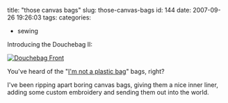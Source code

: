 title: "those canvas bags"
slug: those-canvas-bags
id: 144
date: 2007-09-26 19:26:03
tags: 
categories: 
- sewing

Introducing the Douchebag II: 

[![Douchebag Front](http://farm2.static.flickr.com/1114/1445641870_f1394fa940_m.jpg)](http://www.flickr.com/photos/selenamarie/1445641870/ "Photo Sharing")

You've heard of the "[I'm not a plastic bag](http://www.anyahindmarch.com/division/environmental_bags.aspx)" bags, right? 

I've been ripping apart boring canvas bags, giving them a nice inner liner, adding some custom embroidery and sending them out into the world. 
